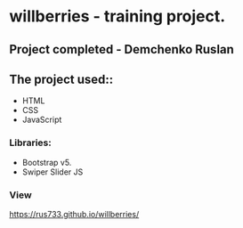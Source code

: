 # willberries - training project.
## Project completed - Demchenko Ruslan
## The project used::
- НТМL
- CSS
- JavaScript

### Libraries:
- Bootstrap v5.
- Swiper Slider JS
### View 
https://rus733.github.io/willberries/
